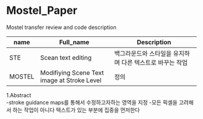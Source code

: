 # Mostel_Paper
Mostel transfer review and code description

| name   | Full_name   | Description   |
|-------|-------|-------|
| STE | Scean text editing | 백그라운드와 스타일을 유지하며 다른 텍스트로 바꾸는 작업 |
| MOSTEL | Modifiying Scene Text image at Stroke Level | 정의 |

1.Abstract<br>
  -stroke guidance maps를 통해서 수정하고자하는 영역을 지정
  -모든 픽셀을 고려해서 하는 작업이 아니다 텍스트가 있는 부분에 집중을 먼저한다
